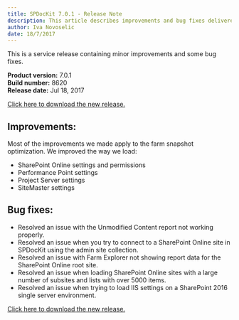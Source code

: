 ```yaml
---
title: SPDocKit 7.0.1 - Release Note
description: This article describes improvements and bug fixes delivered in SPDocKit 7.0.1
author: Iva Novoselic
date: 18/7/2017
---
```


This is a service release containing minor improvements and some bug fixes. 

__Product version:__ 7.0.1   
__Build number:__   8620     
__Release date:__ Jul 18, 2017    

[Click here to download the new release.](https://www.spdockit.com/downloads/)

## Improvements:
Most of the improvements we made apply to the farm snapshot optimization. We improved the way we load:	
* SharePoint Online settings and permissions
* Performance Point settings
* Project Server settings
* SiteMaster settings

## Bug fixes:
* Resolved an issue with the Unmodified Content report not working properly.
* Resolved an issue when you try to connect to a SharePoint Online site in SPDocKit using the admin site collection. 
* Resolved an issue with Farm Explorer not showing report data for the SharePoint Online root site. 
* Resolved an issue when loading SharePoint Online sites with a large number of subsites and lists with over 5000 items.
* Resolved an issue when trying to load IIS settings on a SharePoint 2016 single server environment. 

[Click here to download the new release.](https://www.spdockit.com/downloads/)